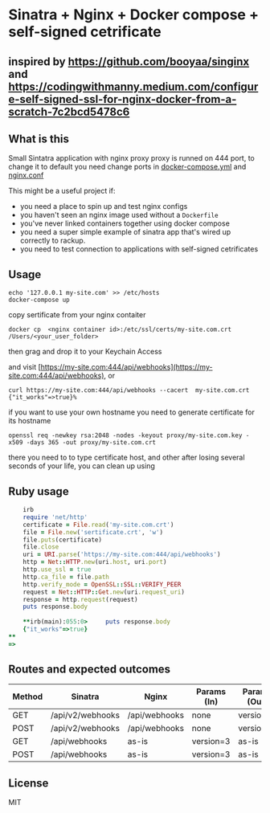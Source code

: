 # Sinatra + Nginx + Docker compose + self-signed cetrificate
## inspired by https://github.com/booyaa/singinx and https://codingwithmanny.medium.com/configure-self-signed-ssl-for-nginx-docker-from-a-scratch-7c2bcd5478c6
## What is this

Small Sintatra application with nginx proxy
proxy is runned on 444 port, to change it to default you need change ports in [docker-compose.yml](https://github.com/pereslop/self-signed-sinatra/blob/79f60069acc6dc92b8080874fe632e6066fbfe32/docker-compose.yml#L17) and [nginx.conf](https://github.com/pereslop/self-signed-sinatra/blob/79f60069acc6dc92b8080874fe632e6066fbfe32/proxy/nginx.conf#L13)

This might be a useful project if:

- you need a place to spin up and test nginx configs
- you haven't seen an nginx image used without a `Dockerfile`
- you've never linked containers together using docker compose
- you need a super simple example of sinatra app that's wired up correctly to rackup.
- you need to test connection to applications with self-signed cetrificates

## Usage

```shell
echo '127.0.0.1 my-site.com' >> /etc/hosts
docker-compose up
```
copy sertificate from your nginx contaiter
```shell
docker cp  <nginx container id>:/etc/ssl/certs/my-site.com.crt /Users/<your_user_folder>
```
then grag and drop it to your Keychain Access

and visit [https://my-site.com:444/api/webhooks](https://my-site.com:444/api/webhooks), or
```shell
curl https://my-site.com:444/api/webhooks --cacert  my-site.com.crt
{"it_works"=>true}%
```

if you want to use your own hostname you need to generate certificate for its hostname
```shell
openssl req -newkey rsa:2048 -nodes -keyout proxy/my-site.com.key -x509 -days 365 -out proxy/my-site.com.crt
```
there you need to to type certificate host, and other 
after losing several seconds of your life, you can clean up using

## Ruby usage
```ruby
    irb
    require 'net/http'
    certificate = File.read('my-site.com.crt') 
    file = File.new('sertificate.crt', 'w')
    file.puts(certificate)
    file.close
    uri = URI.parse('https://my-site.com:444/api/webhooks')
    http = Net::HTTP.new(uri.host, uri.port)
    http.use_ssl = true
    http.ca_file = file.path
    http.verify_mode = OpenSSL::SSL::VERIFY_PEER
    request = Net::HTTP::Get.new(uri.request_uri)
    response = http.request(request)
    puts response.body
    
    **irb(main):055:0>     puts response.body
    {"it_works"=>true}
**
=> 
```
## Routes and expected outcomes

| Method | Sinatra          | Nginx         | Params (In) | Params (Out) |
|--------|------------------|---------------|-------------|--------------|
| GET    | /api/v2/webhooks | /api/webhooks | none        | version=2    |
| POST   | /api/v2/webhooks | /api/webhooks | none        | version=2    |
| GET    | /api/webhooks    | as-is         | version=3   | as-is        |
| POST   | /api/webhooks    | as-is         | version=3   | as-is        |

## License

MIT
